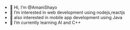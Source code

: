 - 👋 Hi, I’m @AmaniShayo
- 👀 I’m interested in web development using nodejs,reactjs 
- 🦾 also interested in mobile app development using Java
- 🌱 I’m currently learning AI and C++

<!---
AmaniShayo/AmaniShayo is a ✨ special ✨ repository because its `README.md` (this file) appears on your GitHub profile.
You can click the Preview link to take a look at your changes.
--->
